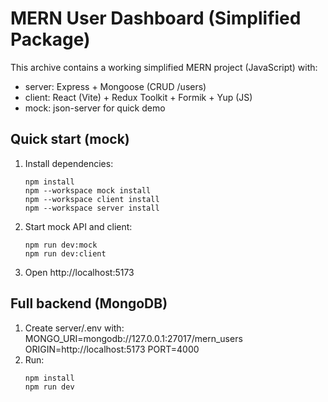 # MERN User Dashboard (Simplified Package)
This archive contains a working simplified MERN project (JavaScript) with:

- server: Express + Mongoose (CRUD /users)
- client: React (Vite) + Redux Toolkit + Formik + Yup (JS)
- mock: json-server for quick demo

## Quick start (mock)
1. Install dependencies:
   ```
   npm install
   npm --workspace mock install
   npm --workspace client install
   npm --workspace server install
   ```
2. Start mock API and client:
   ```
   npm run dev:mock
   npm run dev:client
   ```
3. Open http://localhost:5173

## Full backend (MongoDB)
1. Create server/.env with:
   MONGO_URI=mongodb://127.0.0.1:27017/mern_users
   ORIGIN=http://localhost:5173
   PORT=4000
2. Run:
   ```
   npm install
   npm run dev
   ```

